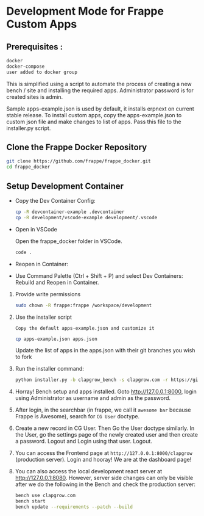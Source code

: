 # Development Mode for Frappe Custom Apps

## Prerequisites : 

```bash
docker
docker-compose
user added to docker group
```

This is simplified using a script to automate the process of creating a new bench / site and installing the required apps. Administrator password is for created sites is admin.

Sample apps-example.json is used by default, it installs erpnext on current stable release. To install custom apps, copy the apps-example.json to custom json file and make changes to list of apps. Pass this file to the installer.py script.

## Clone the Frappe Docker Repository

```bash
git clone https://github.com/frappe/frappe_docker.git
cd frappe_docker
```

## Setup Development Container

- Copy the Dev Container Config:

    ```bash
    cp -R devcontainer-example .devcontainer
    cp -R development/vscode-example development/.vscode
    ```

- Open in VSCode

    Open the frappe_docker folder in VSCode.

    ```bash
    code .
    ```

- Reopen in Container:

- Use Command Palette (Ctrl + Shift + P) and select Dev Containers: Rebuild and Reopen in Container.

1. Provide write permissions

    ```bash
    sudo chown -R frappe:frappe /workspace/development
    ```
2. Use the installer script

    `Copy the default apps-example.json and customize it`
    ```bash
    cp apps-example.json apps.json
    ```

    Update the list of apps in the apps.json with their git branches you wish to fork

3. Run the installer command:
    ```bash
    python installer.py -b clapgrow_bench -s clapgrow.com -r https://github.com/frappe/frappe.git -t develop -p 3.11.6 -n 18 -a admin -d mariadb -j apps.json
    ```
    
4. Horray! Bench setup and apps installed. Goto <http://127.0.0.1:8000>, login using Administrator as username and admin as the password.

5. After login, in the searchbar (in frappe, we call it `awesome bar` because Frappe is Awesome), search for `CG User` doctype.

6. Create a new record in CG User.  Then Go the User doctype similarly. In the User, go the settings page of the newly created user and then create a password. Logout and Login using that user. Logout.

7. You can access the Frontend page at `http://127.0.0.1:8000/clapgrow` (production server). Login and hooray! We are at the dashboard page!

8. You can also access the local development react server at <http://127.0.0.1:8080>. However, server side changes can only be visible after we do the following in the Bench and check the production server:

    ```bash
    bench use clapgrow.com
    bench start
    bench update --requirements --patch --build
    ```

